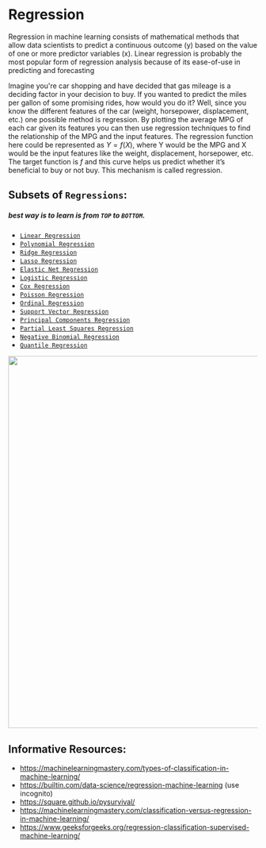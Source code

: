 # Regression
Regression in machine learning consists of mathematical methods that allow data scientists to predict a continuous outcome (y) based on the value of one or more predictor variables (x). Linear regression is probably the most popular form of regression analysis because of its ease-of-use in predicting and forecasting

Imagine you're car shopping and have decided that gas mileage is a deciding factor in your decision to buy. If you wanted to predict the miles per gallon of some promising rides, how would you do it? Well, since you know the different features of the car (weight, horsepower, displacement, etc.) one possible method is regression. By plotting the average MPG of each car given its features you can then use regression techniques to find the relationship of the MPG and the input features. The regression function here could be represented as $Y = f(X)$, where Y would be the MPG and X would be the input features like the weight, displacement, horsepower, etc. The target function is $f$ and this curve helps us predict whether it’s beneficial to buy or not buy. This mechanism is called regression.

## Subsets of `Regressions`:
##### best way is to learn is from `TOP` to `BOTTOM`.  
- [`Linear Regression`](./linear_regression/README.md)
- [`Polynomial Regression`](./polynomial_regression/README.md)
- [`Ridge Regression`](./ridge_regression/README.md)
- [`Lasso Regression`](./lasso_regression/README.md)
- [`Elastic Net Regression`](./elastic_net_regression/README.md)
- [`Logistic Regression`](./logistic_regression/README.md)
- [`Cox Regression`](./cox_regression/README.md)
- [`Poisson Regression`](./poisson_regression/README.md)
- [`Ordinal Regression`](./ordinal_regression/README.md)
- [`Support Vector Regression`](./support_vector_regression/README.md)
- [`Principal Components Regression`](./principal_components_regression/README.md)
- [`Partial Least Squares Regression`](./partial_least_squares_regression/README.md)
- [`Negative Binomial Regression`](./negative_binomial_regression/README.md)
- [`Quantile Regression`](./quantile_regression/README.md)

<p align="center">
  <img src="https://static.javatpoint.com/tutorial/machine-learning/images/regression-vs-classification-in-machine-learning.png
" width="750px">
</p>

## Informative Resources:
+ https://machinelearningmastery.com/types-of-classification-in-machine-learning/
+ https://builtin.com/data-science/regression-machine-learning (use incognito)
+ https://square.github.io/pysurvival/
+ https://machinelearningmastery.com/classification-versus-regression-in-machine-learning/
+ https://www.geeksforgeeks.org/regression-classification-supervised-machine-learning/

